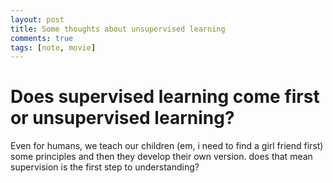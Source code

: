 ```yaml
---
layout: post
title: Some thoughts about unsupervised learning
comments: true
tags: [note, movie]
---
```


# Does supervised learning come first or unsupervised learning?

Even for humans, we teach our children (em, i need to find a girl friend first) some principles and then they develop their own version.
does that mean supervision is the first step to understanding?


